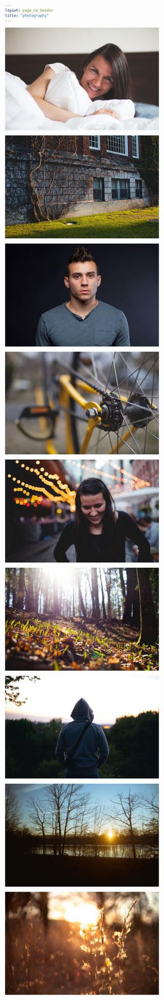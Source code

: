 ```yaml
---
layout: page_no_header
title: "photography"
---
```


![](MG_1330.jpg)

![](MG_6372-1.jpg)

![](MG_6238.jpg)

![](MG_5236.jpg)

![](MG_0118.jpg)

![](MG_6712.jpg)

![](MG_7767.jpg)

![](MG_3328.jpg)

![](MG_1184.jpg)